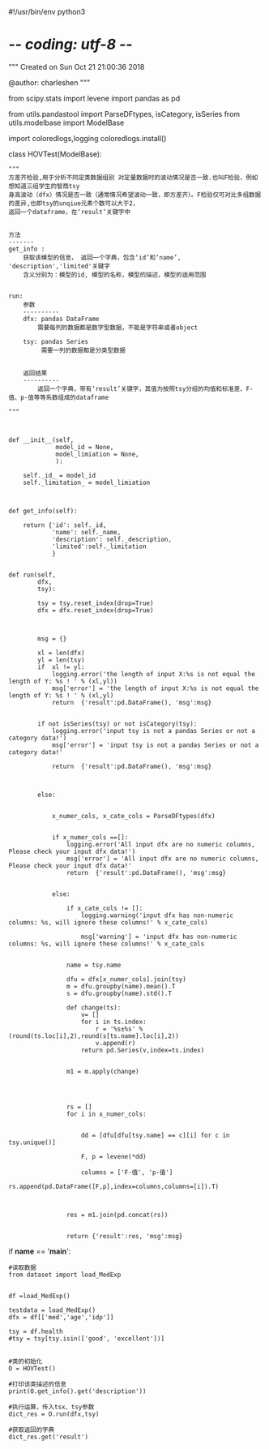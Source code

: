 #!/usr/bin/env python3
# -*- coding: utf-8 -*-
"""
Created on Sun Oct 21 21:00:36 2018

@author: charleshen
"""





from scipy.stats import levene
import pandas as pd

from utils.pandastool import ParseDFtypes, isCategory, isSeries
from utils.modelbase import ModelBase

import coloredlogs,logging
coloredlogs.install()









class HOVTest(ModelBase):

    """
    方差齐检验,用于分析不同定类数据组别 对定量数据时的波动情况是否一致.也叫F检验，例如想知道三组学生的智商tsy
    身高波动（dfx）情况是否一致（通常情况希望波动一致，即方差齐）。F检验仅可对比多组数据的差异,也即tsy的unqiue元素个数可以大于2，
    返回一个dataframe，在‘result‘关键字中
    
    
    方法
    -------
    get_info : 
        获取该模型的信息， 返回一个字典，包含‘id’和‘name’, 'description','limited'关键字
        含义分别为：模型的id, 模型的名称，模型的描述，模型的适用范围


    run:  
        参数
        ----------
        dfx: pandas DataFrame
            需要每列的数据都是数字型数据，不能是字符串或者object
        
        tsy: pandas Series
             需要一列的数据都是分类型数据
            
            
        返回结果
        ----------        
            返回一个字典，带有‘result’关键字，其值为按照tsy分组的均值和标准差、F-值、p-值等等系数组成的dataframe

    """
    
    
    
    def __init__(self, 
                 model_id = None, 
                 model_limiation = None,
                 ):
        
        self._id_ = model_id
        self._limitation_ = model_limiation

        
        
    def get_info(self):
        
        return {'id': self._id, 
                'name': self._name, 
                'description': self._description,
                'limited':self._limitation
                }
    
    
    def run(self, 
            dfx, 
            tsy): 

            tsy = tsy.reset_index(drop=True)
            dfx = dfx.reset_index(drop=True)            
        
        
        
            msg = {}
            
            xl = len(dfx)
            yl = len(tsy)
            if  xl != yl:
                logging.error('the length of input X:%s is not equal the length of Y: %s ! ' % (xl,yl))
                msg['error'] = 'the length of input X:%s is not equal the length of Y: %s ! ' % (xl,yl)
                return  {'result':pd.DataFrame(), 'msg':msg}
                
            
            if not isSeries(tsy) or not isCategory(tsy):
                logging.error('input tsy is not a pandas Series or not a category data!')
                msg['error'] = 'input tsy is not a pandas Series or not a category data!'
                
                return  {'result':pd.DataFrame(), 'msg':msg}
                
            
            
            else:
                

                x_numer_cols, x_cate_cols = ParseDFtypes(dfx)


                if x_numer_cols ==[]:
                    logging.error('All input dfx are no numeric columns, Please check your input dfx data!')
                    msg['error'] = 'All input dfx are no numeric columns, Please check your input dfx data!'
                    return  {'result':pd.DataFrame(), 'msg':msg}
                
                
                else:
                    
                    if x_cate_cols != []:
                        logging.warning('input dfx has non-numeric columns: %s, will ignore these columns!' % x_cate_cols)
                    
                        msg['warning'] = 'input dfx has non-numeric columns: %s, will ignore these columns!' % x_cate_cols
                    
                    
                    name = tsy.name
                    
                    dfu = dfx[x_numer_cols].join(tsy)
                    m = dfu.groupby(name).mean().T
                    s = dfu.groupby(name).std().T

                    def change(ts):
                        v= []
                        for i in ts.index:
                            r = '%s±%s' % (round(ts.loc[i],2),round(s[ts.name].loc[i],2))
                            v.append(r)
                        return pd.Series(v,index=ts.index)


                    m1 = m.apply(change)
                    
                    
                    

                    rs = []
                    for i in x_numer_cols:
                        
                        
                        dd = [dfu[dfu[tsy.name] == c][i] for c in tsy.unique()]
                        
                        F, p = levene(*dd)
                        
                        columns = ['F-值', 'p-值']
                        rs.append(pd.DataFrame([F,p],index=columns,columns=[i]).T)

                    
                    
                    res = m1.join(pd.concat(rs))
                    
    
                    return {'result':res, 'msg':msg}
            
        
        
            

if __name__ == '__main__':
    
    #读取数据
    from dataset import load_MedExp
    
    
    df =load_MedExp()

    testdata = load_MedExp()
    dfx = df[['med','age','idp']]
    
    tsy = df.health
    #tsy = tsy[tsy.isin(['good', 'excellent'])]
    
    
    #类的初始化
    O = HOVTest()

    #打印该类描述的信息
    print(O.get_info().get('description'))
    
    #执行运算，传入tsx、tsy参数
    dict_res = O.run(dfx,tsy)
    
    #获取返回的字典
    dict_res.get('result')
















